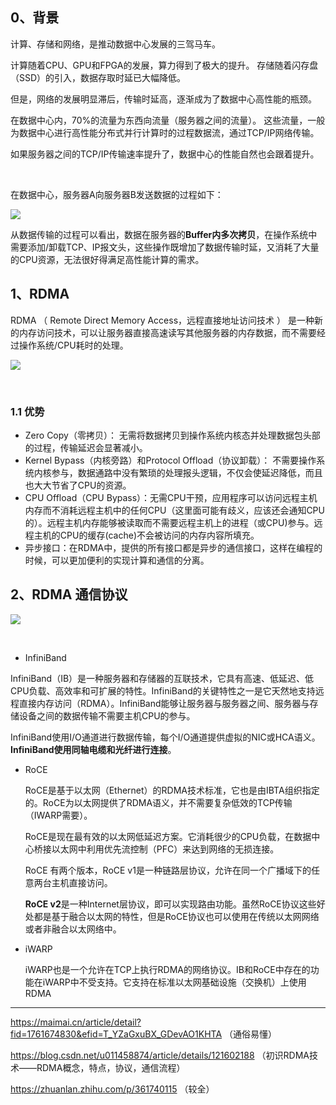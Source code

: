 ## 0、背景

计算、存储和网络，是推动数据中心发展的三驾马车。

计算随着CPU、GPU和FPGA的发展，算力得到了极大的提升。 存储随着闪存盘（SSD）的引入，数据存取时延已大幅降低。

但是，网络的发展明显滞后，传输时延高，逐渐成为了数据中心高性能的瓶颈。

在数据中心内，70%的流量为东西向流量（服务器之间的流量）。 这些流量，一般为数据中心进行高性能分布式并行计算时的过程数据流，通过TCP/IP网络传输。

如果服务器之间的TCP/IP传输速率提升了，数据中心的性能自然也会跟着提升。

<br/>

在数据中心，服务器A向服务器B发送数据的过程如下：

![](http://mmbiz.qpic.cn/mmbiz_png/GOHsECYibE4RPxx7S7GKX9fsftyFicYHnMDCxzgsNw7lVbRdY0m7YLv1gAwnxMoVUyJCxRWewNlCiczQ6d6AzwDBw/640?mprfK=http%3A%2F%2Fmp.weixin.qq.com%2F)

从数据传输的过程可以看出，数据在服务器的**Buffer内多次拷贝**，在操作系统中需要添加/卸载TCP、IP报文头，这些操作既增加了数据传输时延，又消耗了大量的CPU资源，无法很好得满足高性能计算的需求。

## 1、RDMA

RDMA （ Remote Direct Memory Access，远程直接地址访问技术 ） 是一种新的内存访问技术，可以让服务器直接高速读写其他服务器的内存数据，而不需要经过操作系统/CPU耗时的处理。

![](http://mmbiz.qpic.cn/mmbiz_png/GOHsECYibE4RPxx7S7GKX9fsftyFicYHnMibCwEgIDT4VZRXsU08goVrhDmImPNXGvKD9b8sgP574rT8osH1OsWVA/640?mprfK=http%3A%2F%2Fmp.weixin.qq.com%2F)

<br/>

### 1.1 优势

- Zero Copy（零拷贝）： 无需将数据拷贝到操作系统内核态并处理数据包头部的过程，传输延迟会显著减小。
- Kernel Bypass（内核旁路）和Protocol Offload（协议卸载）： 不需要操作系统内核参与，数据通路中没有繁琐的处理报头逻辑，不仅会使延迟降低，而且也大大节省了CPU的资源。
- CPU Offload（CPU Bypass）：无需CPU干预，应用程序可以访问远程主机内存而不消耗远程主机中的任何CPU（这里面可能有歧义，应该还会通知CPU的）。远程主机内存能够被读取而不需要远程主机上的进程（或CPU)参与。远程主机的CPU的缓存(cache)不会被访问的内存内容所填充。
- 异步接口：在RDMA中，提供的所有接口都是异步的通信接口，这样在编程的时候，可以更加便利的实现计算和通信的分离。

##  2、RDMA  通信协议

![](https://img2020.cnblogs.com/blog/2325714/202103/2325714-20210316110620305-878895229.png)

<br/>

- InfiniBand

InfiniBand（IB）是一种服务器和存储器的互联技术，它具有高速、低延迟、低CPU负载、高效率和可扩展的特性。InfiniBand的关键特性之一是它天然地支持远程直接内存访问（RDMA）。InfiniBand能够让服务器与服务器之间、服务器与存储设备之间的数据传输不需要主机CPU的参与。

InfiniBand使用I/O通道进行数据传输，每个I/O通道提供虚拟的NIC或HCA语义。**InfiniBand使用同轴电缆和光纤进行连接**。

- RoCE
  
  RoCE是基于以太网（Ethernet）的RDMA技术标准，它也是由IBTA组织指定的。RoCE为以太网提供了RDMA语义，并不需要复杂低效的TCP传输（IWARP需要）。
  
  RoCE是现在最有效的以太网低延迟方案。它消耗很少的CPU负载，在数据中心桥接以太网中利用优先流控制（PFC）来达到网络的无损连接。
  
  RoCE 有两个版本，RoCE v1是一种链路层协议，允许在同一个广播域下的任意两台主机直接访问。
  
  **RoCE v2**是一种Internet层协议，即可以实现路由功能。虽然RoCE协议这些好处都是基于融合以太网的特性，但是RoCE协议也可以使用在传统以太网网络或者非融合以太网络中。
- iWARP
  
  iWARP也是一个允许在TCP上执行RDMA的网络协议。IB和RoCE中存在的功能在iWARP中不受支持。它支持在标准以太网基础设施（交换机）上使用RDMA

---

https://maimai.cn/article/detail?fid=1761674830&efid=T_YZaGxuBX_GDevAO1KHTA   （通俗易懂）

https://blog.csdn.net/u011458874/article/details/121602188  （初识RDMA技术——RDMA概念，特点，协议，通信流程）

https://zhuanlan.zhihu.com/p/361740115  （较全）
